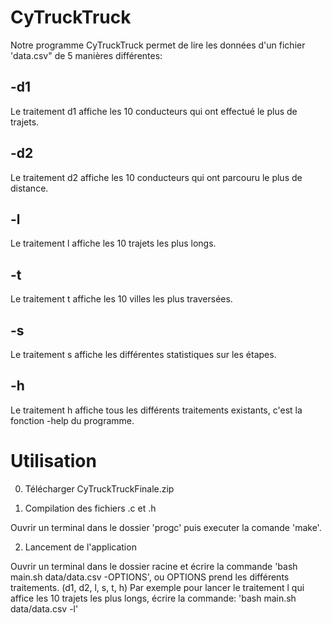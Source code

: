 # CyTruckTruck

Notre programme CyTruckTruck permet de lire les données d'un fichier 'data.csv" de 5 manières différentes:

## -d1

Le traitement d1 affiche les 10 conducteurs qui ont effectué le plus de trajets.

## -d2

Le traitement d2 affiche les 10 conducteurs qui ont parcouru le plus de distance.

## -l

Le traitement l affiche les 10 trajets les plus longs.

## -t

Le traitement t affiche les 10 villes les plus traversées.

## -s

Le traitement s affiche les différentes statistiques sur les étapes.

## -h

Le traitement h affiche tous les différents traitements existants, c'est la fonction -help du programme.

# Utilisation

0. Télécharger CyTruckTruckFinale.zip

1. Compilation des fichiers .c et .h

Ouvrir un terminal dans le dossier 'progc' puis executer la comande 'make'.

2. Lancement de l'application

Ouvrir un terminal dans le dossier racine et écrire la commande 'bash main.sh data/data.csv -OPTIONS', ou OPTIONS prend les différents traitements. (d1, d2, l, s, t, h)
Par exemple pour lancer le traitement l qui affice les 10 trajets les plus longs, écrire la commande:
'bash main.sh data/data.csv -l'
